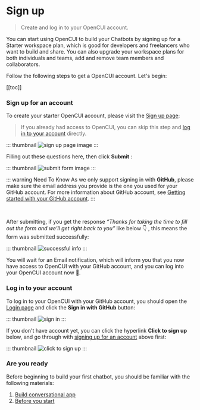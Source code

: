 # Sign up
> Create and log in to your OpenCUI account.

You can start using OpenCUI to build your Chatbots by signing up for a Starter workspace plan, which is good for developers and freelancers who want to build and share. You can also upgrade your workspace plans for both individuals and teams, add and remove team members and collaborators. 

Follow the following steps to get a OpenCUI account. Let's begin: 

[[toc]]

### Sign up for an account

To create your starter OpenCUI account, please visit the [Sign up page](https://docs.google.com/forms/d/e/1FAIpQLSeYGRXfYnB_uDKTS4hUfcD3w1f9LDI9swcC5Qhy71PTS_JANA/viewform):
> If you already had access to OpenCUI, you can skip this step and [log in to your account](#log-in-to-your-account) directly. 

::: thumbnail
![sign up page image](/images/guide/signup/sign-up.png)
:::

Filling out these questions here, then click **Submit** :

::: thumbnail
![submit form image](/images/guide/signup/submit.png)
:::

::: warning Need To Know
As we only support signing in with **GitHub**, please make sure the email address you provide is the one you used for your GitHub account. For more information about GitHub account, see [Getting started with your GitHub account](https://docs.github.com/en/get-started/onboarding/getting-started-with-your-github-account).
:::

<br>

After submitting, if you get the response *“Thanks for taking the time to fill out the form and we’ll get right back to you”* like below 👇 , this means the form was submitted successfully:

::: thumbnail
![successful info](/images/guide/signup/success.png)
:::

You will wait for an Email notification, which will inform you that you now have access to OpenCUI with your GitHub account, and you can log into your OpenCUI account now 🎉.

### Log in to your account

To log in to your OpenCUI with your GitHub account, you should open the [Login page](https://build.opencui.io/login) and click the **Sign in with GitHub** button: 

::: thumbnail
![sign in](/images/guide/signup/sign-in.png)
:::

If you don't have account yet, you can click the hyperlink **Click to sign up** below, and go through with [signing up for an account](#signing-up-for-an-account) above first: 

::: thumbnail
![click to sign up](/images/guide/signup/click-to-sign-up.png)
:::

### Are you ready

Before beginning to build your first chatbot, you should be familiar with the following materials:

1. [Build conversational app](/guide/README.md)
2. [Before you start](/reference/are-you-ready.md)
